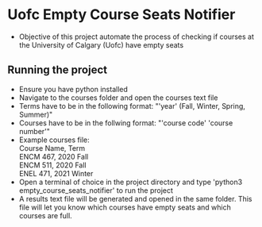 # Uofc Empty Course Seats Notifier

- Objective of this project automate the process of checking if courses at the University of Calgary (Uofc) have empty seats

## Running the project

- Ensure you have python installed
- Navigate to the courses folder and open the courses text file
- Terms have to be in the following format: "'year' (Fall, Winter, Spring, Summer)"
- Courses have to be in the follwing format: "'course code' 'course number'"
- Example courses file:<br/>
  Course Name, Term<br/>
  ENCM 467, 2020 Fall<br/>
  ENCM 511, 2020 Fall<br/>
  ENEL 471, 2021 Winter<br/>
- Open a terminal of choice in the project directory and type 'python3 empty_course_seats_notifier' to run the project
- A results text file will be generated and opened in the same folder. This file will let you know which courses have empty seats and which courses are full.
